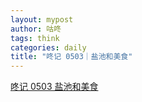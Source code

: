 ```yaml
---
layout: mypost
author: 咕咚
tags: think
categories: daily
title: "咚记 0503｜盐池和美食"
---
```


[咚记 0503 盐池和美食](https://mp.weixin.qq.com/s/7aqaEoHLQr7HbIjtaAn9Nw)
